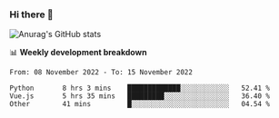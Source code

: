 ### Hi there 👋
![Anurag's GitHub stats](https://github-readme-stats.vercel.app/api?username=jami1024&show_icons=true&theme=radical)

📊 **Weekly development breakdown**
<!--START_SECTION:waka-->

```text
From: 08 November 2022 - To: 15 November 2022

Python       8 hrs 3 mins    █████████████░░░░░░░░░░░░   52.41 %
Vue.js       5 hrs 35 mins   █████████░░░░░░░░░░░░░░░░   36.40 %
Other        41 mins         █░░░░░░░░░░░░░░░░░░░░░░░░   04.54 %
```

<!--END_SECTION:waka-->
<!--
**jami1024/jami1024** is a ✨ _special_ ✨ repository because its `README.md` (this file) appears on your GitHub profile.

Here are some ideas to get you started:

- 🔭 I’m currently working on ...
- 🌱 I’m currently learning ...
- 👯 I’m looking to collaborate on ...
- 🤔 I’m looking for help with ...
- 💬 Ask me about ...
- 📫 How to reach me: ...
- 😄 Pronouns: ...
- ⚡ Fun fact: ...
-->
